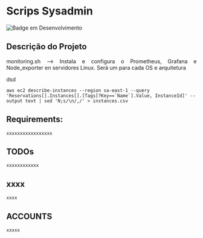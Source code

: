 # Scrips Sysadmin

![Badge em Desenvolvimento](http://img.shields.io/static/v1?label=STATUS&message=EM%20DESENVOLVIMENTO&color=GREEN&style=for-the-badge)




## Descrição do Projeto
<p align="justify">monitoring.sh --> Instala e configura o  Prometheus, Grafana e Node_exporter en servidores Linux. Será um para cada OS e arquitetura</p>
<p align="justify"> <sdsdsd </p>
<p align="justify">dsd </p>

```
aws ec2 describe-instances --region sa-east-1 --query 'Reservations[].Instances[].[Tags[?Key==`Name`].Value, InstanceId]' --output text | sed 'N;s/\n/,/' > instances.csv
```


## Requirements:
```
xxxxxxxxxxxxxxxxx

```

## TODOs
```
xxxxxxxxxxxx
```

## xxxx
```
xxxx

```

## ACCOUNTS
```
xxxxx
```
